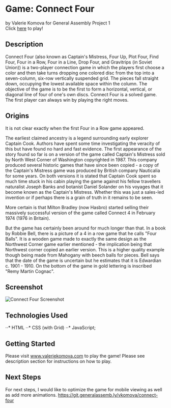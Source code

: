 # Game: Connect Four
by Valerie Komova for General Assembly Project 1  
Click [here](www.valeriekomova.com) to play!


## Description
Connect Four (also known as Captain's Mistress, Four Up, Plot Four, Find Four, Four in a Row, Four in a Line, Drop Four, and Gravitrips (in Soviet Union)) is a two-player connection game in which the players first choose a color and then take turns dropping one colored disc from the top into a seven-column, six-row vertically suspended grid. The pieces fall straight down, occupying the lowest available space within the column. The objective of the game is to be the first to form a horizontal, vertical, or diagonal line of four of one's own discs. Connect Four is a solved game. The first player can always win by playing the right moves.


## Origins
It is not clear exactly when the first Four in a Row game appeared.

The earliest claimed ancestry is a legend surrounding early explorer Captain Cook. Authors have spent some time investigating the veracity of this but have found no hard and fast evidence. The first appearance of the story found so far is on a version of the game called Captain's Mistress sold by North West Corner of Washington copyrighted in 1987. This company produced several historic games that have since been copied - a copy of the Captain's Mistress game was produced by British company Nauticalia for some years. On both versions it is stated that Captain Cook spent so much time stuck in his cabin playing the game against his fellow travellers naturalist Joseph Banks and botanist Daniel Solander on his voyages that it become known as the Captain's Mistress. Whether this was just a sales-led invention or if perhaps there is a grain of truth in it remains to be seen.

More certain is that Milton Bradley (now Hasbro) started selling their massively successful version of the game called Connect 4 in February 1974 (1976 in Britain).

But the game has certainly been around for much longer than that. In a book by Robbie Bell, there is a picture of a 4 in a row game that he calls "Four Balls". It is a wooden game made to exactly the same design as the Northwest Corner game earlier mentioned - the implication being that Northwest corner copied an earlier version. This is a higher quality example though being made from Mahogany with beech balls for pieces. Bell says that the date of the game is uncertain but he estimates that it is Edwardian c. 1901 - 1910. On the bottom of the game in gold lettering is inscribed "Remy Martin Cognac".


## Screenshot
![Connect Four Screenshot](https://i.imgur.com/4pmXK8R.png "Connect Four Screenshot")


## Technologies Used
⋅⋅* HTML
⋅⋅* CSS (with Grid)
⋅⋅* JavaScript;


## Getting Started
Please visit www.valeriekomova.com to play the game!
Please see description section for instructions on how to play.


## Next Steps
For next steps, I would like to optimize the game for mobile viewing as well as add more animations.
https://git.generalassemb.ly/vkomova/connect-four


